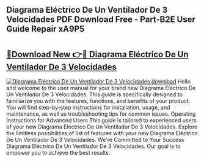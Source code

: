 ## Diagrama Eléctrico De Un Ventilador De 3 Velocidades PDF Download Free - Part-B2E User Guide Repair xA9P5

# <h2><a href="http://dfum5n.blite.top/?on=Diagrama+El%c3%a9ctrico+De+Un+Ventilador+De+3+Velocidades">🔗Download New 👉🔴 Diagrama Eléctrico De Un Ventilador De 3 Velocidades</a></h2>

[![Diagrama Eléctrico De Un Ventilador De 3 Velocidades download](https://i.imgur.com/lujVjoI.png)](http://dfum5n.blite.top/?on=Diagrama+El%c3%a9ctrico+De+Un+Ventilador+De+3+Velocidades)
Hello and welcome to the user manual for your brand new Diagrama Eléctrico De Un Ventilador De 3 Velocidades. This guide is specifically designed to familiarize you with the features, functions, and benefits of your product. You will find step-by-step instructions for installation, usage, and maintenance, as well as troubleshooting tips for common issues. Operating Instructions for Advanced Users This guide is tailored to experienced users of your new Diagrama Eléctrico De Un Ventilador De 3 Velocidades. Explore the limitless possibilities of list of features with your new Diagrama Eléctrico De Un Ventilador De 3 Velocidades. We're Committed to Your Success Diagrama Eléctrico De Un Ventilador De 3 Velocidades. Our goal is to empower you to achieve the best results.
